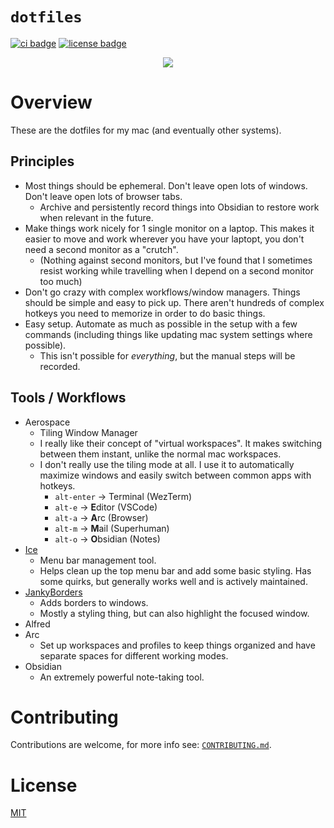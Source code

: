 # `dotfiles`

[![ci badge](https://github.com/kyldvs/dotfiles/actions/workflows/ci.yml/badge.svg)](https://github.com/kyldvs/dotfiles/actions)
[![license badge](https://img.shields.io/badge/license-MIT-blue)](./LICENSE)

<p align="center">
  <img src="docs/image/2024-06-09-screenshot.png" />
</p>

# Overview

These are the dotfiles for my mac (and eventually other systems).

## Principles

- Most things should be ephemeral. Don't leave open lots of windows. Don't leave open lots of browser tabs.
  - Archive and persistently record things into Obsidian to restore work when relevant in the future.
- Make things work nicely for 1 single monitor on a laptop. This makes it easier to move and work wherever you have your laptopt, you don't need a second monitor as a "crutch".
  - (Nothing against second monitors, but I've found that I sometimes resist working while travelling when I depend on a second monitor too much)
- Don't go crazy with complex workflows/window managers. Things should be simple and easy to pick up. There aren't hundreds of complex hotkeys you need to memorize in order to do basic things.
- Easy setup. Automate as much as possible in the setup with a few commands (including things like updating mac system settings where possible).
  - This isn't possible for _everything_, but the manual steps will be recorded.

## Tools / Workflows

- Aerospace
  - Tiling Window Manager
  - I really like their concept of "virtual workspaces". It makes switching between them instant, unlike the normal mac workspaces.
  - I don't really use the tiling mode at all. I use it to automatically maximize windows and easily switch between common apps with hotkeys.
    - `alt-enter` → Terminal (WezTerm)
    - `alt-e` → **E**ditor (VSCode)
    - `alt-a` → **A**rc (Browser)
    - `alt-m` → **M**ail (Superhuman)
    - `alt-o` → **O**bsidian (Notes)
- [Ice](https://github.com/jordanbaird/Ice)
  - Menu bar management tool.
  - Helps clean up the top menu bar and add some basic styling. Has some quirks, but generally works well and is actively maintained.
- [JankyBorders](https://github.com/FelixKratz/JankyBorders)
  - Adds borders to windows.
  - Mostly a styling thing, but can also highlight the focused window.
- Alfred
- Arc
  - Set up workspaces and profiles to keep things organized and have separate spaces for different working modes.
- Obsidian
  - An extremely powerful note-taking tool.

# Contributing

Contributions are welcome, for more info see: [`CONTRIBUTING.md`](./CONTRIBUTING.md).

# License

[MIT](./LICENSE)
